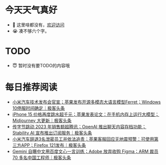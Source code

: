 # 今天天气真好
- 👋 这里啥都没有，[欢迎访问](https://zhangfeng-ola.github.io/)
- 😭 凑不够六个字。
<!---
- 👀 I’m interested in ...
- 🌱 I’m currently learning ...
- 💞️ I’m looking to collaborate on ...
- 📫 How to reach me ...
- 😇 I'm doing something ...

--->

# TODO 
- 😇 暂时没有要TODO的内容哦

<!---
zhangfeng-ola/zhangfeng-ola is a ✨ special ✨ repository because its `README.md` (this file) appears on your GitHub profile.
You can click the Preview link to take a look at your changes.
--->

# 每日推荐阅读
<!-- BLOG-POST-LIST:START -->
- [小米汽车技术发布会官宣；苹果发布开源多模态大语言模型Ferret；Windows 10停服时间确定｜极客头条](https://blog.csdn.net/weixin_39786569/article/details/135192485)
- [iPhone 15 价格再度跳水超千元；苹果发表论文：在手机内存上运行大模型；Midjourney 大更新｜极客头条](https://blog.csdn.net/weixin_39786569/article/details/135146055)
- [传字节跳动 2023 年销售额超腾讯；OpenAI 推出聊天内容存档功能；Stability AI 宣布推出订阅服务｜极客头条](https://blog.csdn.net/weixin_39786569/article/details/135123505)
- [小米汽车辞退3名泄密员工并依法追责；苹果客服回应无地震预警：可使用第三方APP；Firefox 121发布｜极客头条](https://blog.csdn.net/weixin_39786569/article/details/135100435)
- [Gemini 自曝中文用百度文心一言训练；Adobe 放弃收购 Figma；ARM 裁员 70 多名中国工程师｜极客头条](https://blog.csdn.net/weixin_39786569/article/details/135077181)
<!-- BLOG-POST-LIST:END -->

